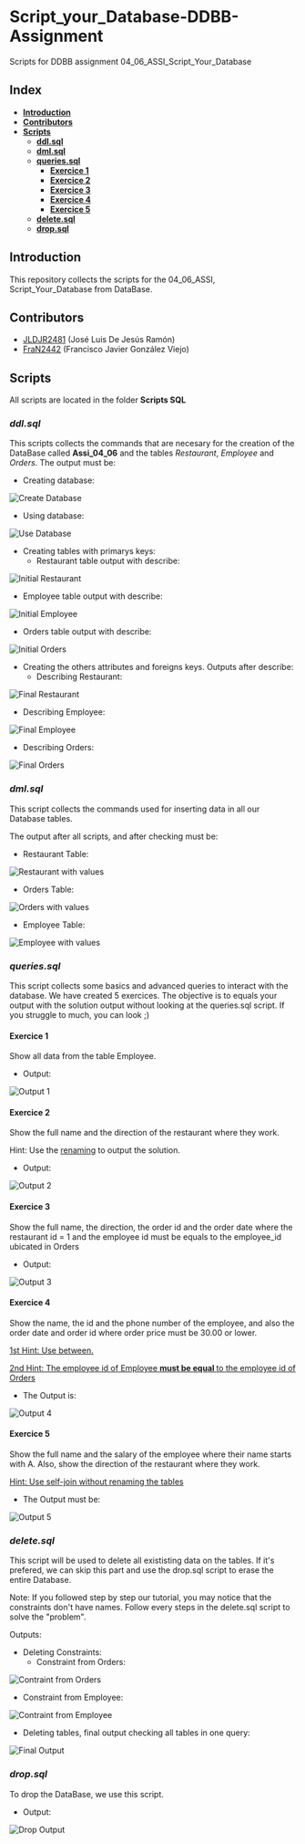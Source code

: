 # Script_your_Database-DDBB-Assignment

Scripts for DDBB assignment 04_06_ASSI_Script_Your_Database

## **Index**

- [**Introduction**](#introduction)
- [**Contributors**](#contributors)
- [**Scripts**](#scripts)
  - [**ddl.sql**](#ddlsql)
  - [**dml.sql**](#dmlsql)
  - [**queries.sql**](#queriessql)
    - [**Exercice 1**](#exercice-1)
    - [**Exercice 2**](#exercice-2)
    - [**Exercice 3**](#exercice-3)
    - [**Exercice 4**](#exercice-4)
    - [**Exercice 5**](#exercice-5)
  - [**delete.sql**](#deletesql)
  - [**drop.sql**](#dropsql)

## Introduction

This repository collects the scripts for the 04_06_ASSI, Script_Your_Database from DataBase.

## Contributors

- [JLDJR2481](https://github.com/JLDJR2481) (José Luis De Jesús Ramón)
- [FraN2442](https://github.com/FranN2442) (Francisco Javier González Viejo)

## Scripts

All scripts are located in the folder **Scripts SQL**

### _ddl.sql_

This scripts collects the commands that are necesary for the creation of the DataBase called **Assi_04_06** and the tables _Restaurant_, _Employee_ and _Orders_. The output must be:

- Creating database:

![Create Database](https://user-images.githubusercontent.com/115024410/215132880-b5071beb-e624-41fb-bc76-823f64144fb4.png)

- Using database:

![Use Database](https://user-images.githubusercontent.com/115024410/215133053-f8fb8d09-a7ab-488d-b54d-4ae885b7dc5d.png)

- Creating tables with primarys keys:
  - Restaurant table output with describe:

![Initial Restaurant](https://user-images.githubusercontent.com/115024410/215134290-967f3720-ce06-4c17-9ff4-74dbdbf61ead.png)

  - Employee table output with describe:

![Initial Employee](https://user-images.githubusercontent.com/115024410/215133753-c582a96c-8514-4063-a941-5dd49b8ffd06.png)

  - Orders table output with describe:

![Initial Orders](https://user-images.githubusercontent.com/115024410/215133954-972dea36-a48f-4843-a8f0-9699ab62d014.png)


- Creating the others attributes and foreigns keys. Outputs after describe:
  - Describing Restaurant:

![Final Restaurant](https://user-images.githubusercontent.com/115024410/215135344-f6ff2f58-04f7-4115-a23c-40db1672fca8.png)

  - Describing Employee:

![Final Employee](https://user-images.githubusercontent.com/115024410/215134909-c3ca2a30-c41a-42a3-b1c9-5b19f5f9f261.png)

  - Describing Orders:

![Final Orders](https://user-images.githubusercontent.com/115024410/215135115-e2cdbc4f-1ba5-4fb3-9257-07eb0c1416eb.png)

### _dml.sql_
This script collects the commands used for inserting data in all our Database tables.

The output after all scripts, and after checking must be:
- Restaurant Table:

![Restaurant with values](https://user-images.githubusercontent.com/115024410/215136280-79ed873e-29c6-411d-9f2a-7370bdacc0d8.png)

- Orders Table:

![Orders with values](https://user-images.githubusercontent.com/115024410/215136373-c39d9332-c700-46f3-899b-570204cc0b04.png)

- Employee Table:

![Employee with values](https://user-images.githubusercontent.com/115024410/215136442-7f9612db-a3e6-4c2a-8f5d-9e3bc195ddfd.png)

### _queries.sql_

  This script collects some basics and advanced queries to interact with the database. We have  created 5 exercices. The objective is to equals your output with the solution output without looking at the queries.sql script. If you struggle to much, you can look ;)

#### **Exercice 1**

Show all data from the table Employee.

- Output:

![Output 1](https://user-images.githubusercontent.com/115024410/215136864-22430939-4290-46a5-816a-2861bdfb85dc.png)

#### **Exercice 2**
Show the full name and the direction of the restaurant where they work.

Hint: Use the <u>renaming</u> to output the solution.

- Output:

![Output 2](https://user-images.githubusercontent.com/115024410/215137265-7b87ac1c-9a8f-47e7-ac40-ea40c3321314.png)

#### **Exercice 3**

Show the full name, the direction, the order id and the order date where the restaurant id = 1 and the employee id must be equals to the employee_id ubicated in Orders

- Output:

![Output 3](https://user-images.githubusercontent.com/115024410/215137527-e4841c6d-9e61-4c48-ad06-368f0ea664fa.png)

#### **Exercice 4**

Show the name, the id and the phone number of the employee, and also the order date and order id where order price must be 30.00 or lower.

<u>1st Hint: Use between.</u>

<u>2nd Hint: The employee id of Employee <b>must be equal </b>to the employee id of Orders</u>

- The Output is:

![Output 4](https://user-images.githubusercontent.com/115024410/215137698-945be391-4dba-4c05-b3db-63cbb4d26d8a.png)

#### **Exercice 5**

Show the full name and the salary of the employee where their name starts with A. Also, show the direction of the restaurant where they work.

<u>Hint: Use self-join without renaming the tables</u>

- The Output must be:

![Output 5](https://user-images.githubusercontent.com/115024410/215137931-f3939205-dc2c-4d06-b16a-51dbb4650f3e.png)

### _delete.sql_
This script will be used to delete all exististing data on the tables. If it's prefered, we can skip this part and use the drop.sql script to erase the entire Database.

Note: If you followed step by step our tutorial, you may notice that the constraints don't have names. Follow every steps in the delete.sql script to solve the "problem".

Outputs:

- Deleting Constraints:
  - Constraint from Orders:

![Contraint from Orders](https://user-images.githubusercontent.com/115024410/215146601-38aa8b9e-95fa-4457-9d6e-189a220f8d25.png)

  - Constraint from Employee:

![Contraint from Employee](https://user-images.githubusercontent.com/115024410/215146477-d3d98ea6-8672-44ac-8293-18f0ea52e7df.png)

- Deleting tables, final output checking all tables in one query:

![Final Output](https://user-images.githubusercontent.com/115024410/215146759-3a63ed44-bc79-4f7f-8468-2dae179b4ace.png)

### _drop.sql_

To drop the DataBase, we use this script.

- Output:

![Drop Output](https://user-images.githubusercontent.com/115024410/215132512-2447c864-29dd-423d-be25-1a8dcb6bcd78.png)


